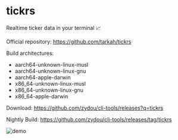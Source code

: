 # tickrs

Realtime ticker data in your terminal 📈

Official repository: https://github.com/tarkah/tickrs

Build architectures:

- aarch64-unknown-linux-musl
- aarch64-unknown-linux-gnu
- aarch64-apple-darwin
- x86_64-unknown-linux-musl
- x86_64-unknown-linux-gnu
- x86_64-apple-darwin

Download: https://github.com/zydou/cli-tools/releases?q=tickrs

Nightly Build: https://github.com/zydou/cli-tools/releases/tag/tickrs

![demo](https://raw.githubusercontent.com/tarkah/tickrs/0a6c97c6c47ab12aae1a64a6296cc8f86a9eee7f/assets/demo.gif)
